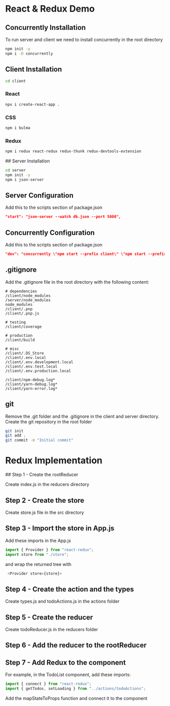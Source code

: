 # React & Redux Demo

## Concurrently Installation

To run server and client we need to install concurrently in the root directory

```bash
npm init -y
npm i -D concurrently
```

## Client Installation

```bash
cd client
```

### React

```bash
npx i create-react-app .
```

### CSS

```bash
npm i bulma
```

### Redux

```bash
npm i redux react-redux redux-thunk redux-devtools-extension
```

## Server Installation

```bash
cd server
npm init -y
npm i json-server
```

## Server Configuration

Add this to the scripts section of package.json

```json
"start": "json-server --watch db.json --port 5000",
```

## Concurrently Configuration

Add this to the scripts section of package.json

```json
"dev": "concurrently \"npm start --prefix client\" \"npm start --prefix server\""
```

## .gitignore

Add the .gitignore file in the root directory with the following content:

```
# dependencies
/client/node_modules
/server/node_modules
node_modules
/client/.pnp
/client/.pnp.js

# testing
/client/coverage

# production
/client/build

# misc
/client/.DS_Store
/client/.env.local
/client/.env.development.local
/client/.env.test.local
/client/.env.production.local

/client/npm-debug.log*
/client/yarn-debug.log*
/client/yarn-error.log*
```

## git

Remove the .git folder and the .gitignore in the client and server directory.
Create the git repository in the root folder

```bash
git init
git add .
git commit -m "Initial commit"
```

# Redux Implementation

## Step 1 - Create the rootReducer

Create index.js in the reducers directory

## Step 2 - Create the store

Create store.js file in the src directory

## Step 3 - Import the store in App.js

Add these imports in the App.js

```js
import { Provider } from "react-redux";
import store from "./store";
```

and wrap the returned tree with

```js
 <Provider store={store}>
```

## Step 4 - Create the action and the types

Create types.js and todoActions.js in the actions folder

## Step 5 - Create the reducer

Create todoReducer.js in the reducers folder

## Step 6 - Add the reducer to the rootReducer

## Step 7 - Add Redux to the component

For example, in the TodoList component, add these imports:

```js
import { connect } from "react-redux";
import { getTodos, setLoading } from "../actions/todoActions";
```

Add the mapStateToProps function and connect it to the component
